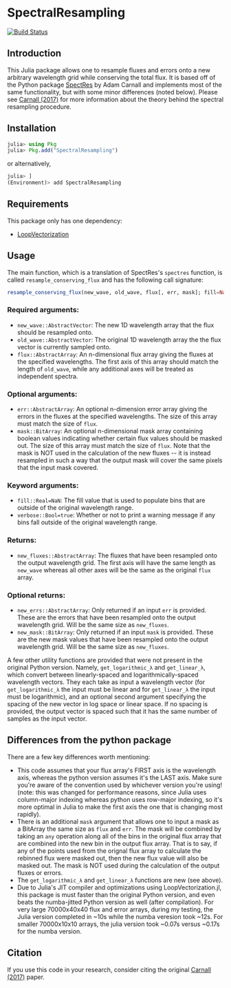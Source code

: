 # SpectralResampling

[![Build Status](https://github.com/Michael-Reefe/SpectralResampling.jl/actions/workflows/CI.yml/badge.svg?branch=main)](https://github.com/Michael-Reefe/SpectralResampling.jl/actions/workflows/CI.yml?query=branch%3Amain)

## Introduction

This Julia package allows one to resample fluxes and errors onto a new arbitrary wavelength grid while conserving the total flux. It is based off
of the Python package [SpectRes](https://github.com/ACCarnall/SpectRes) by Adam Carnall and implements most of the same functionality, but with
some minor differences (noted below). Please see [Carnall (2017)](https://ui.adsabs.harvard.edu/abs/2017arXiv170505165C/abstract) for more information
about the theory behind the spectral resampling procedure.

## Installation

```julia
julia> using Pkg
julia> Pkg.add("SpectralResampling")
```

or alternatively,
```julia
julia> ]
(Environment)> add SpectralResampling
```

## Requirements

This package only has one dependency:

- [LoopVectorization](https://github.com/JuliaSIMD/LoopVectorization.jl)

## Usage

The main function, which is a translation of SpectRes's `spectres` function, is called `resample_conserving_flux` and has the following call signature:

```julia
resample_conserving_flux(new_wave, old_wave, flux[, err, mask]; fill=NaN, verbose=true)
```

### Required arguments:
- `new_wave::AbstractVector`: The new 1D wavelength array that the flux should be resampled onto.
- `old_wave::AbstractVector`: The original 1D wavelength array the the flux vector is currently sampled onto.
- `flux::AbstractArray`: An n-dimensional flux array giving the fluxes at the specified wavelengths. The first axis of
    this array should match the length of `old_wave`, while any additional axes will be treated as independent spectra.

### Optional arguments:
- `err::AbstractArray`: An optional n-dimension error array giving the errors in the fluxes at
    the specified wavelengths. The size of this array must match the size of `flux`.
- `mask::BitArray`: An optional n-dimensional mask array containing boolean values
    indicating whether certain flux values should be masked out. The size of this array must match the size of `flux`.
    Note that the mask is NOT used in the calculation of the new fluxes -- it is instead resampled in such a way that
    the output mask will cover the same pixels that the input mask covered.

### Keyword arguments:
- `fill::Real=NaN`: The fill value that is used to populate bins that are outside of the original wavelength range.
- `verbose::Bool=true`: Whether or not to print a warning message if any bins fall outside of the original wavelength range.

### Returns:
- `new_fluxes::AbstractArray`: The fluxes that have been resampled onto the output wavelength grid. The first axis will
    have the same length as `new_wave` whereas all other axes will be the same as the original `flux` array.

### Optional returns:
- `new_errs::AbstractArray`: Only returned if an input `err` is provided. These are the errors that have been resampled onto
    the output wavelength grid. Will be the same size as `new_fluxes`.
- `new_mask::BitArray`: Only returned if an input `mask` is provided. These are the new mask values that have been resampled
    onto the output wavelength grid. Will be the same size as `new_fluxes`.

A few other utility functions are provided that were not present in the original Python version. Namely, `get_logarithmic_λ` and 
`get_linear_λ`, which convert between linearly-spaced and logarithmically-spaced wavelength vectors. They each take as input a wavelength
vector (for `get_logarithmic_λ` the input must be linear and for `get_linear_λ` the input must be logarithmic), and an optional second
argument specifying the spacing of the new vector in log space or linear space. If no spacing is provided, the output vector is spaced
such that it has the same number of samples as the input vector.

## Differences from the python package

There are a few key differences worth mentioning:

- This code assumes that your flux array's FIRST axis is the wavelength axis, whereas the python version assumes it's the LAST axis.
  Make sure you're aware of the convention used by whichever version you're using! (note: this was changed for performance reasons,
  since Julia uses column-major indexing whereas python uses row-major indexing, so it's more optimal in Julia to make the first axis the one
  that is changing most rapidly).
- There is an additional `mask` argument that allows one to input a mask as a BitArray the same size as `flux` and `err`.
  The mask will be combined by taking an `any` operation along all of the bins in the original flux array that are
  combined into the new bin in the output flux array. That is to say, if any of the points used from the orignal flux
  array to calculate the rebinned flux were masked out, then the new flux value will also be masked out. The mask is NOT used 
  during the calculation of the output fluxes or errors.
- The `get_logarithmic_λ` and `get_linear_λ` functions are new (see above).
- Due to Julia's JIT compiler and optimizations using LoopVectorization.jl, this package is must faster than the original Python version,
  and even beats the numba-jitted Python version as well (after compilation). For very large 70000x40x40 flux and error arrays, during my testing,
  the Julia version completed in ~10s while the numba veresion took ~12s.  For smaller 70000x10x10 arrays, the julia version took ~0.07s versus
  ~0.17s for the numba version.

## Citation

If you use this code in your research, consider citing the original [Carnall (2017)](https://ui.adsabs.harvard.edu/abs/2017arXiv170505165C/abstract)
paper.

